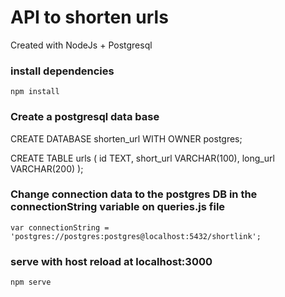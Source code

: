 # API to shorten urls
Created with NodeJs + Postgresql

### install dependencies

`npm install`

### Create a postgresql data base

  CREATE DATABASE shorten_url
  WITH OWNER postgres;

  CREATE TABLE urls (
	id TEXT,
	short_url VARCHAR(100),
	long_url VARCHAR(200)
	);

### Change connection data to the postgres DB in the connectionString variable on queries.js file

`var connectionString = 'postgres://postgres:postgres@localhost:5432/shortlink';` 

### serve with host reload at localhost:3000

`npm serve`
